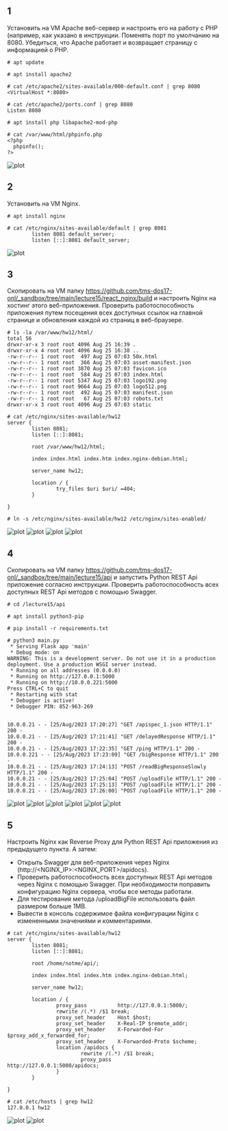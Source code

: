 ## 1

Установить на VM Apache веб-сервер и настроить его на работу с PHP (например, как указано в инструкции. Поменять порт по умолчанию на 8080. Убедиться, что Apache работает и возвращает страницу с информацией о PHP.

```
# apt update

# apt install apache2

# cat /etc/apache2/sites-available/000-default.conf | grep 8080
<VirtualHost *:8080>

# cat /etc/apache2/ports.conf | grep 8080
Listen 8080

# apt install php libapache2-mod-php

# cat /var/www/html/phpinfo.php
<?php
  phpinfo();
?>
```
![plot](apache_php.png)


## 2

Установить на VM Nginx.

```
# apt install nginx

# cat /etc/nginx/sites-available/default | grep 8081
        listen 8081 default_server;
        listen [::]:8081 default_server;
```
![plot](nginx.png)


## 3

Скопировать на VM папку https://github.com/tms-dos17-onl/_sandbox/tree/main/lecture15/react_nginx/build и настроить Nginx на хостинг этого веб-приложения. Проверить работоспособность приложения путем посещения всех доступных ссылок на главной странице и обновления каждой из страниц в веб-браузере.

```
# ls -la /var/www/hw12/html/
total 56
drwxr-xr-x 3 root root 4096 Aug 25 16:39 .
drwxr-xr-x 4 root root 4096 Aug 25 16:38 ..
-rw-r--r-- 1 root root  497 Aug 25 07:03 50x.html
-rw-r--r-- 1 root root  366 Aug 25 07:03 asset-manifest.json
-rw-r--r-- 1 root root 3870 Aug 25 07:03 favicon.ico
-rw-r--r-- 1 root root  584 Aug 25 07:03 index.html
-rw-r--r-- 1 root root 5347 Aug 25 07:03 logo192.png
-rw-r--r-- 1 root root 9664 Aug 25 07:03 logo512.png
-rw-r--r-- 1 root root  492 Aug 25 07:03 manifest.json
-rw-r--r-- 1 root root   67 Aug 25 07:03 robots.txt
drwxr-xr-x 3 root root 4096 Aug 25 07:03 static

# cat /etc/nginx/sites-available/hw12
server {
        listen 8081;
        listen [::]:8081;

        root /var/www/hw12/html;

        index index.html index.htm index.nginx-debian.html;

        server_name hw12;

        location / {
                try_files $uri $uri/ =404;
        }

}

# ln -s /etc/nginx/sites-available/hw12 /etc/nginx/sites-enabled/
```
![plot](hosts.png)
![plot](app_home.png)
![plot](app_blogs.png)
![plot](app_contacts.png)


## 4

Скопировать на VM папку https://github.com/tms-dos17-onl/_sandbox/tree/main/lecture15/api и запустить Python REST Api приложение согласно инструкции. Проверить работоспособность всех доступных REST Api методов с помощью Swagger.

```
# cd /lecture15/api

# apt install python3-pip

# pip install -r requirements.txt

# python3 main.py
 * Serving Flask app 'main'
 * Debug mode: on
WARNING: This is a development server. Do not use it in a production deployment. Use a production WSGI server instead.
 * Running on all addresses (0.0.0.0)
 * Running on http://127.0.0.1:5000
 * Running on http://10.0.0.221:5000
Press CTRL+C to quit
 * Restarting with stat
 * Debugger is active!
 * Debugger PIN: 852-963-269


10.0.0.21 - - [25/Aug/2023 17:20:27] "GET /apispec_1.json HTTP/1.1" 200 -
10.0.0.21 - - [25/Aug/2023 17:21:41] "GET /delayedResponse HTTP/1.1" 200 -
10.0.0.21 - - [25/Aug/2023 17:22:35] "GET /ping HTTP/1.1" 200 -
10.0.0.221 - - [25/Aug/2023 17:23:09] "GET /bigResponse HTTP/1.1" 200 -
10.0.0.21 - - [25/Aug/2023 17:24:13] "POST /readBigResponseSlowly HTTP/1.1" 200 -
10.0.0.21 - - [25/Aug/2023 17:25:04] "POST /uploadFile HTTP/1.1" 200 -
10.0.0.21 - - [25/Aug/2023 17:25:13] "POST /uploadFile HTTP/1.1" 200 -
10.0.0.21 - - [25/Aug/2023 17:26:00] "POST /uploadFile HTTP/1.1" 200 -

```
![plot](apidocs.png)
![plot](api_bigResponse.png)
![plot](api_delayedResponse.png)
![plot](api_ping.png)
![plot](api_readBigResponseSlowly.png)
![plot](api_uploadFile.png)


## 5

Настроить Nginx как Reverse Proxy для Python REST Api приложения из предыдущего пункта. А затем:
- Открыть Swagger для веб-приложения через Nginx (http://<NGINX_IP>:<NGINX_PORT>/apidocs).
- Проверить работоспособность всех доступных REST Api методов через Nginx с помощью Swagger. При необходимости поправить конфигурацию Nginx сервера, чтобы все методы работали.
- Для тестирования метода /uploadBigFile использовать файл размером больше 1MB.
- Вывести в консоль содержимое файла конфигурации Nginx с измененными значениями и комментариями.

```
# cat /etc/nginx/sites-available/hw12
server {
        listen 8081;
        listen [::]:8081;

        root /home/notme/api/;

        index index.html index.htm index.nginx-debian.html;

        server_name hw12;

        location / {
                proxy_pass          http://127.0.0.1:5000/;
                rewrite /(.*) /$1 break;
                proxy_set_header    Host $host;
                proxy_set_header    X-Real-IP $remote_addr;
                proxy_set_header    X-Forwarded-For $proxy_add_x_forwarded_for;
                proxy_set_header    X-Forwarded-Proto $scheme;
                location /apidocs {
                        rewrite /(.*) /$1 break;
                        proxy_pass          http://127.0.0.1:5000/apidocs;
                }
        }

}

# cat /etc/hosts | grep hw12
127.0.0.1 hw12
```
![plot](nginx_proxy.png)
![plot](nginx_proxy_logs.png)